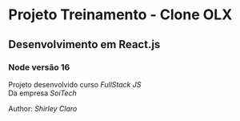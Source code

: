 # Projeto Treinamento - Clone OLX

## Desenvolvimento em React.js

### Node versão 16

Projeto desenvolvido curso *FullStack JS*  
Da empresa _SoiTech_  

Author: *Shirley Claro*  

